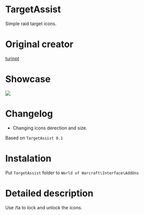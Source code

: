 # TargetAssist
Simple raid target icons.

# Original creator
[turinpt](https://github.com/turinpt/TargetAssist)

# Showcase
![](http://imagehost.spark-media.ru/iu/37/5B/375BC725-F8DD-ABB1-90E6-741B9EED278A.png)

# Changelog
* Changing icons derection and size.

Based on `TargetAssist 0.1`

# Instalation
Put `TargetAssist` folder to `World of Warcraft\Interface\AddOns`

# Detailed description
Use /ta to lock and unlock the icons.
